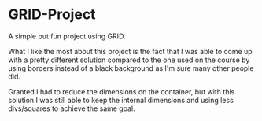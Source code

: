 # GRID-Project
A simple but fun project using GRID.

What I like the most about this project is the fact that I was able to come up with a pretty different solution compared to the one used on the course by using borders instead of a black background as I'm sure many other people did.

Granted I had to reduce the dimensions on the container, but with this solution I was still able to keep the internal dimensions and using less divs/squares to achieve the same goal. 
